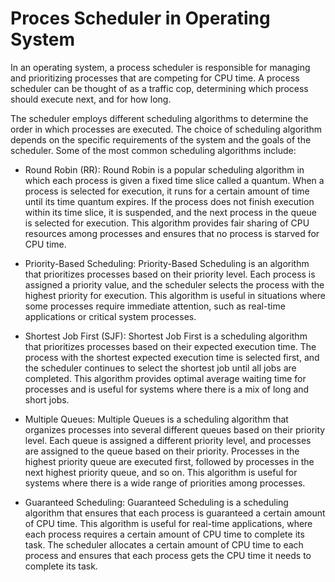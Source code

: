 # Proces Scheduler in Operating System

In an operating system, a process scheduler is responsible for managing and prioritizing processes that are competing for CPU time. A process scheduler can be thought of as a traffic cop, determining which process should execute next, and for how long.

The scheduler employs different scheduling algorithms to determine the order in which processes are executed. The choice of scheduling algorithm depends on the specific requirements of the system and the goals of the scheduler. Some of the most common scheduling algorithms include:

    
 - Round Robin (RR):
Round Robin is a popular scheduling algorithm in which each process is given a fixed time slice called a quantum. When a process is selected for execution, it runs for a certain amount of time until its time quantum expires. If the process does not finish execution within its time slice, it is suspended, and the next process in the queue is selected for execution. This algorithm provides fair sharing of CPU resources among processes and ensures that no process is starved for CPU time.

 - Priority-Based Scheduling:
Priority-Based Scheduling is an algorithm that prioritizes processes based on their priority level. Each process is assigned a priority value, and the scheduler selects the process with the highest priority for execution. This algorithm is useful in situations where some processes require immediate attention, such as real-time applications or critical system processes.

 - Shortest Job First (SJF):
Shortest Job First is a scheduling algorithm that prioritizes processes based on their expected execution time. The process with the shortest expected execution time is selected first, and the scheduler continues to select the shortest job until all jobs are completed. This algorithm provides optimal average waiting time for processes and is useful for systems where there is a mix of long and short jobs.

 - Multiple Queues:
Multiple Queues is a scheduling algorithm that organizes processes into several different queues based on their priority level. Each queue is assigned a different priority level, and processes are assigned to the queue based on their priority. Processes in the highest priority queue are executed first, followed by processes in the next highest priority queue, and so on. This algorithm is useful for systems where there is a wide range of priorities among processes.

 - Guaranteed Scheduling:
Guaranteed Scheduling is a scheduling algorithm that ensures that each process is guaranteed a certain amount of CPU time. This algorithm is useful for real-time applications, where each process requires a certain amount of CPU time to complete its task. The scheduler allocates a certain amount of CPU time to each process and ensures that each process gets the CPU time it needs to complete its task.

